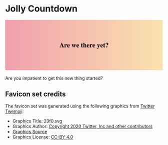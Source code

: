 # Jolly Countdown

![Are we there yet?](assets/are-we-there-yet.png)

Are you impatient to get this new thing started?

## Favicon set credits

The favicon set was generated using the following graphics from [Twitter Twemoji](https://favicon.io/emoji-favicons/):

- Graphics Title: 23f0.svg
- Graphics Author: [Copyright 2020 Twitter, Inc and other contributors](https://github.com/twitter/twemoji)
- [Graphics Source](https://github.com/twitter/twemoji/blob/master/assets/svg/23f0.svg)
- Graphics License: [CC-BY 4.0](https://creativecommons.org/licenses/by/4.0/)

